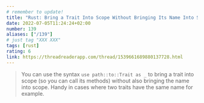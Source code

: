 ```yaml
---
# remember to update!
title: "Rust: Bring a Trait Into Scope Without Bringing Its Name Into Scope"
date: 2022-07-05T11:24:24+02:00
number: 139
aliases: ["/139"]
# just tag "XXX XXX"
tags: [rust]
rating: 6
link: https://threadreaderapp.com/thread/1539661689880137728.html
---
```


> You can use the syntax `use path::to::Trait as _` to bring a trait into scope (so you can call its methods) without also bringing the name into scope. Handy in cases where two traits have the same name for example.
